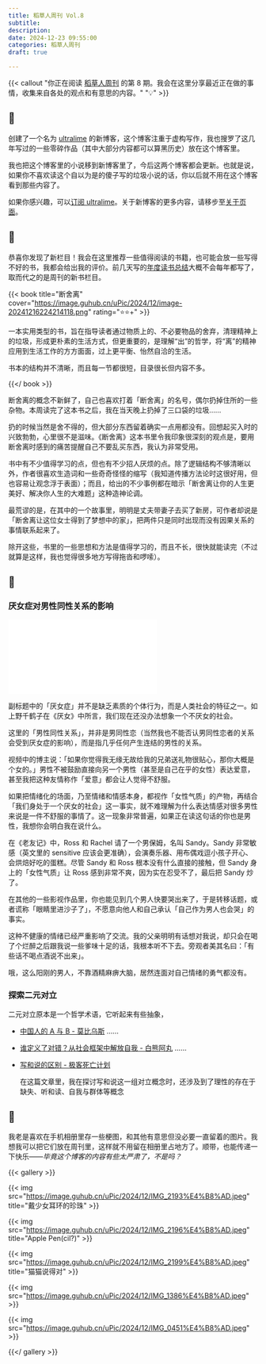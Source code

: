 ```yaml
---
title: 稻草人周刊 Vol.8
subtitle: 
description: 
date: 2024-12-23 09:55:00
categories: 稻草人周刊
draft: true

---
```


{{< callout "你正在阅读 [稻草人周刊](/categories/稻草人周刊/) 的第 8 期。我会在这里分享最近正在做的事情，收集来自各处的观点和有意思的内容。" "💡" >}}

## 🏃

创建了一个名为 [ultralime](https://www.ultrali.me) 的新博客，这个博客注重于虚构写作，我也搜罗了这几年写过的一些零碎作品（其中大部分内容都可以算黑历史）放在这个博客里。

我也把这个博客里的小说移到新博客里了，今后这两个博客都会更新。也就是说，如果你不喜欢读这个自以为是的傻子写的垃圾小说的话，你以后就不用在这个博客看到那些内容了。

如果你感兴趣，可以[订阅 ultralime](https://www.ultrali.me/posts/index.xml)。关于新博客的更多内容，请移步至[关于页面](https://www.ultrali.me/about)。

## 📖

恭喜你发现了新栏目！我会在这里推荐一些值得阅读的书籍，也可能会放一些写得不好的书，我都会给出我的评价。前几天写的[年度读书总结](/posts/in-libris-libertas/)大概不会每年都写了，取而代之的是周刊的新书栏目。

{{< book title="断舍离" cover="https://image.guhub.cn/uPic/2024/12/image-20241216224214118.png" rating="⭐️⭐️+" >}}

一本实用类型的书，旨在指导读者通过物质上的、不必要物品的舍弃，清理精神上的垃圾，形成更朴素的生活方式，但更重要的，是理解“出”的哲学，将“离”的精神应用到生活工作的方方面面，过上更平衡、怡然自洽的生活。

书本的结构并不清晰，而且每一节都很短，目录很长但内容不多。

{{</ book >}}

断舍离的概念不新鲜了，自己也喜欢打着「断舍离」的名号，偶尔扔掉住所的一些杂物。本周读完了这本书之后，我在当天晚上扔掉了三口袋的垃圾……

扔的时候当然是舍不得的，但大部分东西留着确实一点用都没有。回想起买入时的兴致勃勃，心里很不是滋味。《断舍离》这本书里令我印象很深刻的观点是，要用断舍离时感到的痛苦提醒自己不要乱买东西，我认为非常受用。

书中有不少值得学习的点，但也有不少招人厌烦的点。除了逻辑结构不够清晰以外，作者很喜欢生造词和一些奇奇怪怪的缩写（我知道传播方法论时这很好用，但也容易让观念浮于表面）；而且，给出的不少事例都在暗示「断舍离让你的人生更美好、解决你人生的大难题」这种造神论调。

最荒谬的是，在其中的一个故事里，明明是丈夫带妻子去买了新房，可作者却说是「断舍离让这位女士得到了梦想中的家」，把两件只是同时出现而没有因果关系的事情联系起来了。

除开这些，书里的一些思想和方法是值得学习的，而且不长，很快就能读完（不过就算是这样，我也觉得很多地方写得拖沓和啰嗦）。

## 🤔

### 厌女症对男性同性关系的影响

<iframe src="//player.bilibili.com/player.html?isOutside=true&aid=113651310662545&bvid=BV1fbBEYJEpE&cid=27340899929&p=1&autoplay=0" scrolling="no" border="0" frameborder="no" framespacing="0" allowfullscreen="true"></iframe>

副标题中的「厌女症」并不是缺乏素质的个体行为，而是人类社会的特征之一。如上野千鹤子在《厌女》中所言，我们现在还没办法想象一个不厌女的社会。

这里的「男性同性关系」，并非是男同性恋（当然我也不能否认男同性恋者的关系会受到厌女症的影响），而是指几乎任何产生连结的男性的关系。

视频中的博主说：「如果你觉得我无缘无故给我的兄弟送礼物很贴心，那你大概是个女的。」男性不被鼓励直接向另一个男性（甚至是自己在乎的女性）表达爱意，甚至我把这种友情称作「爱意」都会让人觉得不舒服。

如果把情绪化的场面，乃至情绪和情感本身，都视作「女性气质」的产物，再结合「我们身处于一个厌女的社会」这一事实，就不难理解为什么表达情感对很多男性来说是一件不舒服的事情了。这一现象非常普遍，如果正在读这句话的你也是男性，我想你会明白我在说什么。

在《老友记》中，Ross 和 Rachel 请了一个男保姆，名叫 Sandy。Sandy 非常敏感（英文里的 sensitive 应该会更准确），会演奏乐器、用布偶戏逗小孩子开心、会烘焙好吃的蛋糕。尽管 Sandy 和 Ross 根本没有什么直接的接触，但 Sandy 身上的「女性气质」让 Ross 感到非常不爽，因为实在忍受不了，最后把 Sandy 炒了。

在其他的一些影视作品里，你也能见到几个男人快要哭出来了，于是转移话题，或者谎称「眼睛里进沙子了」，不愿意向他人和自己承认「自己作为男人也会哭」的事实。

这种不健康的情绪已经严重影响了交流。我的父亲明明有话想对我说，却只会在喝了个烂醉之后跟我说一些爹味十足的话，我根本听不下去。旁观者美其名曰：「有些话不喝点酒说不出来」。

哦，这么阳刚的男人，不靠酒精麻痹大脑，居然连面对自己情绪的勇气都没有。

### 探索二元对立

二元对立原本是一个哲学术语，它听起来有些抽象，

- [中国人的 A 与 B - 莫比乌斯](https://onojyun.com/2024/07/13/中国人的a与b/)
  ……

- [谁定义了对错？从社会框架中解放自我 - 白熊阿丸](https://blog.bxaw.name/archives/Who-Defines-Right-and-Wrong-Liberating-Yourself-from-Social-Frameworks.html)
  ……

- [写和说的区别 - 极客死亡计划](https://www.geedea.pro/posts/写和说的区别/)

  在这篇文章里，我在探讨写和说这一组对立概念时，还涉及到了理性的存在于缺失、听和读、自我与群体等概念

## 🌠

我老是喜欢在手机相册里存一些梗图，和其他有意思但没必要一直留着的图片。我想我可以把它们放在周刊里，这样就不用留在相册里占地方了。顺带，也能传递一下快乐——*毕竟这个博客的内容有些太严肃了，不是吗？*

{{< gallery >}}

{{< img src="https://image.guhub.cn/uPic/2024/12/IMG_2193%E4%B8%AD.jpeg" title="戴少女耳环的珍珠" >}}

{{< img src="https://image.guhub.cn/uPic/2024/12/IMG_2196%E4%B8%AD.jpeg" title="Apple Pen(cil?)" >}}

{{< img src="https://image.guhub.cn/uPic/2024/12/IMG_2199%E4%B8%AD.jpeg" title="猫猫说得对" >}}

{{< img src="https://image.guhub.cn/uPic/2024/12/IMG_1386%E4%B8%AD.jpeg" >}}

{{< img src="https://image.guhub.cn/uPic/2024/12/IMG_0451%E4%B8%AD.jpeg" >}}

{{</ gallery >}}